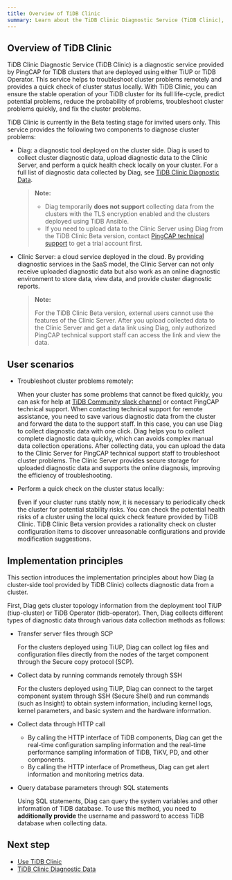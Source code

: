 ```yaml
---
title: Overview of TiDB Clinic
summary: Learn about the TiDB Clinic Diagnostic Service (TiDB Clinic), including tool components, user scenarios, and implementation principles.
---
```


## Overview of TiDB Clinic

TiDB Clinic Diagnostic Service (TiDB Clinic) is a diagnostic service provided by PingCAP for TiDB clusters that are deployed using either TiUP or TiDB Operator. This service helps to troubleshoot cluster problems remotely and provides a quick check of cluster status locally. With TiDB Clinic, you can ensure the stable operation of your TiDB cluster for its full life-cycle, predict potential problems, reduce the probability of problems, troubleshoot cluster problems quickly, and fix the cluster problems.

TiDB Clinic is currently in the Beta testing stage for invited users only. This service provides the following two components to diagnose cluster problems:

- Diag: a diagnostic tool deployed on the cluster side. Diag is used to collect cluster diagnostic data, upload diagnostic data to the Clinic Server, and perform a quick health check locally on your cluster. For a full list of diagnostic data collected by Diag, see [TiDB Clinic Diagnostic Data](/clinic/clinic-data-instruction-for-tiup.md).

    > **Note:**
    >
    > - Diag temporarily **does not support** collecting data from the clusters with the TLS encryption enabled and the clusters deployed using TiDB Ansible.
    > - If you need to upload data to the Clinic Server using Diag from the TiDB Clinic Beta version, contact [PingCAP technical support](https://en.pingcap.com/contact-us/) to get a trial account first.

- Clinic Server: a cloud service deployed in the cloud. By providing diagnostic services in the SaaS model, the Clinic Server can not only receive uploaded diagnostic data but also work as an online diagnostic environment to store data, view data, and provide cluster diagnostic reports.

    > **Note:**
    >
    > For the TiDB Clinic Beta version, external users cannot use the features of the Clinic Server. After you upload collected data to the Clinic Server and get a data link using Diag, only authorized PingCAP technical support staff can access the link and view the data.

## User scenarios

- Troubleshoot cluster problems remotely:

    When your cluster has some problems that cannot be fixed quickly, you can ask for help at [TiDB Community slack channel](https://tidbcommunity.slack.com/archives/CH7TTLL7P) or contact PingCAP technical support. When contacting technical support for remote assistance, you need to save various diagnostic data from the cluster and forward the data to the support staff. In this case, you can use Diag to collect diagnostic data with one click. Diag helps you to collect complete diagnostic data quickly, which can avoids complex manual data collection operations. After collecting data, you can upload the data to the Clinic Server for PingCAP technical support staff to troubleshoot cluster problems. The Clinic Server provides secure storage for uploaded diagnostic data and supports the online diagnosis, improving the efficiency of troubleshooting.

- Perform a quick check on the cluster status locally:

    Even if your cluster runs stably now, it is necessary to periodically check the cluster for potential stability risks. You can check the potential health risks of a cluster using the local quick check feature provided by TiDB Clinic. TiDB Clinic Beta version provides a rationality check on cluster configuration items to discover unreasonable configurations and provide modification suggestions.

## Implementation principles

This section introduces the implementation principles about how Diag (a cluster-side tool provided by TiDB Clinic) collects diagnostic data from a cluster.

First, Diag gets cluster topology information from the deployment tool TiUP (tiup-cluster) or TiDB Operator (tidb-operator). Then, Diag collects different types of diagnostic data through various data collection methods as follows:

- Transfer server files through SCP

    For the clusters deployed using TiUP, Diag can collect log files and configuration files directly from the nodes of the target component through the Secure copy protocol (SCP).

- Collect data by running commands remotely through SSH

    For the clusters deployed using TiUP, Diag can connect to the target component system through SSH (Secure Shell) and run commands (such as Insight) to obtain system information, including kernel logs, kernel parameters, and basic system and the hardware information.

- Collect data through HTTP call

    - By calling the HTTP interface of TiDB components, Diag can get the real-time configuration sampling information and the real-time performance sampling information of TiDB, TiKV, PD, and other components.
    - By calling the HTTP interface of Prometheus, Diag can get alert information and monitoring metrics data.

- Query database parameters through SQL statements

    Using SQL statements, Diag can query the system variables and other information of TiDB database. To use this method, you need to **additionally provide** the username and password to access TiDB database when collecting data.

## Next step

 - [Use TiDB Clinic](/clinic/clinic-data-instruction-for-tiup.md)
 - [TiDB Clinic Diagnostic Data](/clinic/clinic-data-instruction-for-tiup.md)